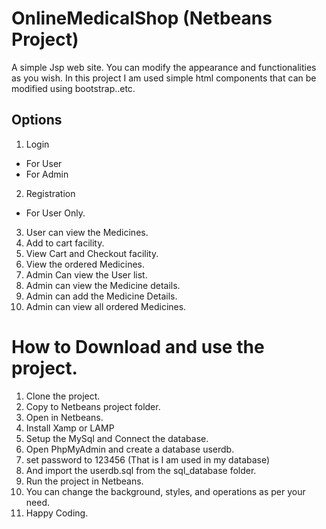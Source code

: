 # OnlineMedicalShop (Netbeans Project)
A simple Jsp web site.
You can modify the appearance and functionalities as you wish.
In this project I am used simple html components that can be modified using bootstrap..etc.


## Options
1. Login 
  * For User
  * For Admin
2. Registration
  * For User Only.
3. User can view the Medicines.
4. Add to cart facility.
5. View Cart and Checkout facility.
6. View the ordered Medicines.
6. Admin Can view the User list.
7. Admin can view the Medicine details.
8. Admin can add the Medicine Details.
9. Admin can view all ordered Medicines.


# How to Download and use the project.

1. Clone the project.
2. Copy to Netbeans project folder.
3. Open in Netbeans.
4. Install Xamp or LAMP 
5. Setup the MySql and Connect the database.
6. Open PhpMyAdmin and create a database userdb.
7. set password to 123456 (That is I am used in my database)
8. And import the userdb.sql from the sql_database folder.
9. Run the project in Netbeans.
10. You can change the background, styles, and operations as per your need.
11. Happy Coding.
